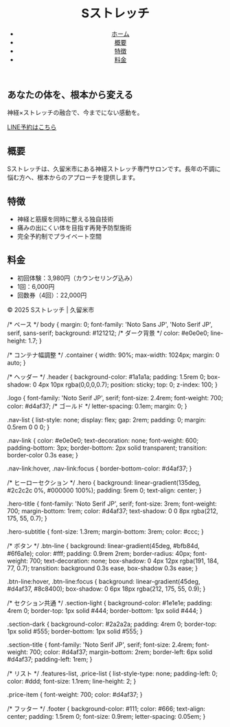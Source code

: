 <!DOCTYPE html>
<html lang="ja">
<head>
  <meta charset="UTF-8" />
  <meta name="viewport" content="width=device-width, initial-scale=1" />
  <title>Sストレッチ｜久留米の神経ストレッチ専門</title>
  <link rel="stylesheet" href="style.css" />
  <link href="https://fonts.googleapis.com/css2?family=Noto+Serif+JP&family=Noto+Sans+JP:wght@400;700&display=swap" rel="stylesheet" />
</head>
<body>
  <header class="header">
    <div class="container">
      <h1 class="logo">Sストレッチ</h1>
      <nav>
        <ul class="nav-list">
          <li><a href="#home" class="nav-link">ホーム</a></li>
          <li><a href="#about" class="nav-link">概要</a></li>
          <li><a href="#features" class="nav-link">特徴</a></li>
          <li><a href="#price" class="nav-link">料金</a></li>
        </ul>
      </nav>
    </div>
  </header>

  <section id="home" class="hero">
    <div class="container">
      <h2 class="hero-title">あなたの体を、根本から変える</h2>
      <p class="hero-subtitle">神経×ストレッチの融合で、今までにない感動を。</p>
      <a href="https://lin.ee/xxxxxxx" class="btn-line" target="_blank" rel="noopener noreferrer">LINE予約はこちら</a>
    </div>
  </section>

  <section id="about" class="section-light">
    <div class="container">
      <h2 class="section-title">概要</h2>
      <p class="section-text">
        Sストレッチは、久留米市にある神経ストレッチ専門サロンです。長年の不調に悩む方へ、根本からのアプローチを提供します。
      </p>
    </div>
  </section>

  <section id="features" class="section-dark">
    <div class="container">
      <h2 class="section-title">特徴</h2>
      <ul class="features-list">
        <li>神経と筋膜を同時に整える独自技術</li>
        <li>痛みの出にくい体を目指す再発予防型施術</li>
        <li>完全予約制でプライベート空間</li>
      </ul>
    </div>
  </section>

  <section id="price" class="section-light">
    <div class="container">
      <h2 class="section-title">料金</h2>
      <ul class="price-list">
        <li><span class="price-item">初回体験：</span>3,980円（カウンセリング込み）</li>
        <li><span class="price-item">1回：</span>6,000円</li>
        <li><span class="price-item">回数券（4回）：</span>22,000円</li>
      </ul>
    </div>
  </section>

  <footer class="footer">
    <div class="container">
      <p>&copy; 2025 Sストレッチ | 久留米市</p>
    </div>
  </footer>
</body>
</html>
/* ベース */
body {
  margin: 0;
  font-family: 'Noto Sans JP', 'Noto Serif JP', serif, sans-serif;
  background: #121212; /* ダーク背景 */
  color: #e0e0e0;
  line-height: 1.7;
}

/* コンテナ幅調整 */
.container {
  width: 90%;
  max-width: 1024px;
  margin: 0 auto;
}

/* ヘッダー */
.header {
  background-color: #1a1a1a;
  padding: 1.5rem 0;
  box-shadow: 0 4px 10px rgba(0,0,0,0.7);
  position: sticky;
  top: 0;
  z-index: 100;
}

.logo {
  font-family: 'Noto Serif JP', serif;
  font-size: 2.4rem;
  font-weight: 700;
  color: #d4af37; /* ゴールド */
  letter-spacing: 0.1em;
  margin: 0;
}

.nav-list {
  list-style: none;
  display: flex;
  gap: 2rem;
  padding: 0;
  margin: 0.5rem 0 0 0;
}

.nav-link {
  color: #e0e0e0;
  text-decoration: none;
  font-weight: 600;
  padding-bottom: 3px;
  border-bottom: 2px solid transparent;
  transition: border-color 0.3s ease;
}

.nav-link:hover,
.nav-link:focus {
  border-bottom-color: #d4af37;
}

/* ヒーローセクション */
.hero {
  background: linear-gradient(135deg, #2c2c2c 0%, #000000 100%);
  padding: 5rem 0;
  text-align: center;
}

.hero-title {
  font-family: 'Noto Serif JP', serif;
  font-size: 3rem;
  font-weight: 700;
  margin-bottom: 1rem;
  color: #d4af37;
  text-shadow: 0 0 8px rgba(212, 175, 55, 0.7);
}

.hero-subtitle {
  font-size: 1.3rem;
  margin-bottom: 3rem;
  color: #ccc;
}

/* ボタン */
.btn-line {
  background: linear-gradient(45deg, #bfb84d, #6f6a1e);
  color: #fff;
  padding: 0.9rem 2rem;
  border-radius: 40px;
  font-weight: 700;
  text-decoration: none;
  box-shadow: 0 4px 12px rgba(191, 184, 77, 0.7);
  transition: background 0.3s ease, box-shadow 0.3s ease;
}

.btn-line:hover,
.btn-line:focus {
  background: linear-gradient(45deg, #d4af37, #8c8400);
  box-shadow: 0 6px 18px rgba(212, 175, 55, 0.9);
}

/* セクション共通 */
.section-light {
  background-color: #1e1e1e;
  padding: 4rem 0;
  border-top: 1px solid #444;
  border-bottom: 1px solid #444;
}

.section-dark {
  background-color: #2a2a2a;
  padding: 4rem 0;
  border-top: 1px solid #555;
  border-bottom: 1px solid #555;
}

.section-title {
  font-family: 'Noto Serif JP', serif;
  font-size: 2.4rem;
  font-weight: 700;
  color: #d4af37;
  margin-bottom: 2rem;
  border-left: 6px solid #d4af37;
  padding-left: 1rem;
}

/* リスト */
.features-list,
.price-list {
  list-style-type: none;
  padding-left: 0;
  color: #ddd;
  font-size: 1.1rem;
  line-height: 2;
}

.price-item {
  font-weight: 700;
  color: #d4af37;
}

/* フッター */
.footer {
  background-color: #111;
  color: #666;
  text-align: center;
  padding: 1.5rem 0;
  font-size: 0.9rem;
  letter-spacing: 0.05em;
}
